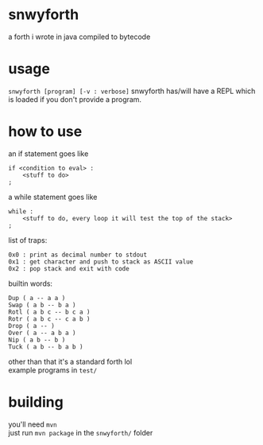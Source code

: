 # snwyforth

a forth i wrote in java
compiled to bytecode

# usage
`snwyforth [program] [-v : verbose]`
snwyforth has/will have a REPL which is loaded if you don't provide a program.

# how to use
an if statement goes like   
```
if <condition to eval> :
    <stuff to do>
;
```  
a while statement goes like  
```
while :
    <stuff to do, every loop it will test the top of the stack>
;
```  
list of traps:  
```
0x0 : print as decimal number to stdout
0x1 : get character and push to stack as ASCII value
0x2 : pop stack and exit with code
```
builtin words:  
```
Dup ( a -- a a )
Swap ( a b -- b a )
Rotl ( a b c -- b c a )
Rotr ( a b c -- c a b )
Drop ( a -- )
Over ( a -- a b a )
Nip ( a b -- b )
Tuck ( a b -- b a b )
```  
other than that it's a standard forth lol  
example programs in `test/`

# building
you'll need `mvn`  
just run `mvn package` in the `snwyforth/` folder
